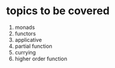 # topics to be covered

1. monads
2. functors
3. applicative
4. partial function
5. currying
6. higher order function
